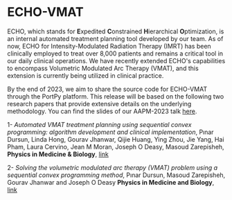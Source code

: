 # ECHO-VMAT
ECHO, which stands for **E**xpedited **C**onstrained **H**ierarchical **O**ptimization, is an internal automated treatment planning tool developed by our team. As of now, ECHO for Intensity-Modulated Radiation Therapy (IMRT) has been clinically employed to treat over 8,000 patients and remains a critical tool in our daily clinical operations. We have recently extended ECHO's capabilities to encompass Volumetric Modulated Arc Therapy (VMAT), and this extension is currently being utilized in clinical practice.


By the end of 2023, we aim to share the source code for ECHO-VMAT through the PortPy platform. This release will be based on the following two research papers that provide extensive details on the underlying methodology. You can find the slides of our AAPM-2023 talk [here](https://github.com/PortPy-Project/ECHO-VMAT/blob/main/VMAT-AAPM-2023.pptx).

1- *Automated VMAT treatment planning using sequential convex programming: algorithm development and clinical implementation*, 
Pınar Dursun, Linda Hong, Gourav Jhanwar, Qijie Huang, Ying Zhou, Jie Yang, Hai Pham, Laura Cervino, Jean M Moran, Joseph O Deasy, Masoud Zarepisheh,
**Physics in Medicine & Biology**, [link](https://iopscience.iop.org/article/10.1088/1361-6560/ace09e/pdf)

2- *Solving the volumetric modulated arc therapy (VMAT) problem using a sequential convex programming method*, 
Pınar Dursun, Masoud Zarepisheh, Gourav Jhanwar and Joseph O Deasy
**Physics in Medicine and Biology**, [link](https://iopscience.iop.org/article/10.1088/1361-6560/abee58/pdf)
